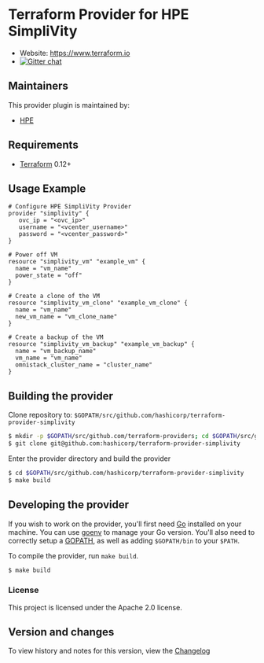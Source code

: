 Terraform Provider for HPE SimpliVity
==================

- Website: https://www.terraform.io
- [![Gitter chat](https://badges.gitter.im/hashicorp-terraform/Lobby.png)](https://gitter.im/hashicorp-terraform/Lobby)

Maintainers
-----------

This provider plugin is maintained by:

* [HPE](http://hpe.com/simplivity)

Requirements
------------

- [Terraform](https://www.terraform.io/downloads.html) 0.12+


## Usage Example

```
# Configure HPE SimpliVity Provider
provider "simplivity" {
   ovc_ip = "<ovc_ip>"
   username = "<vcenter_username>"
   password = "<vcenter_password>"
}

# Power off VM
resource "simplivity_vm" "example_vm" {
  name = "vm_name"
  power_state = "off"
}

# Create a clone of the VM
resource "simplivity_vm_clone" "example_vm_clone" {
  name = "vm_name"
  new_vm_name = "vm_clone_name"
}

# Create a backup of the VM
resource "simplivity_vm_backup" "example_vm_backup" {
  name = "vm_backup_name"
  vm_name = "vm_name"
  omnistack_cluster_name = "cluster_name"
}
```

Building the provider
---------------------

Clone repository to: `$GOPATH/src/github.com/hashicorp/terraform-provider-simplivity`

```sh
$ mkdir -p $GOPATH/src/github.com/terraform-providers; cd $GOPATH/src/github.com/terraform-providers
$ git clone git@github.com:hashicorp/terraform-provider-simplivity
```

Enter the provider directory and build the provider

```sh
$ cd $GOPATH/src/github.com/hashicorp/terraform-provider-simplivity
$ make build
```

Developing the provider
---------------------------

If you wish to work on the provider, you'll first need [Go](http://www.golang.org)
installed on your machine. You can use [goenv](https://github.com/syndbg/goenv)
to manage your Go version. You'll also need to correctly setup a [GOPATH](http://golang.org/doc/code.html#GOPATH),
as well as adding `$GOPATH/bin` to your `$PATH`.

To compile the provider, run `make build`.

```sh
$ make build
```

### License

This project is licensed under the Apache 2.0 license.

## Version and changes

To view history and notes for this version, view the [Changelog](CHANGELOG.md)

